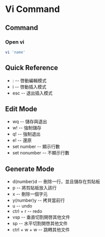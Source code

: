 # Vi Command

## Command

### Open vi

```bash
vi 'name'
```

## Quick Reference

* : -- 啓動編輯模式
* i -- 啓動插入模式
* esc -- 退出插入模式

## Edit Mode

* wq -- 儲存與退出
* w! -- 強制儲存
* q! -- 強制退出
* e! -- 還原
* set number -- 顯示行數
* set nonumber -- 不顯示行數

## Generate Mode

* d\(number\)d -- 刪除一行，並且儲存在剪貼板
* p -- 將剪貼板放入該行
* x -- 刪除一個字元
* y\(number\)y -- 拷貝當前行
* u -- undo
* ctrl + r -- redo
* vsp -- 垂直切割開啓其他文件
* sp -- 水平切割開啓其他文件
* ctrl + w + w -- 跳轉其他文件

